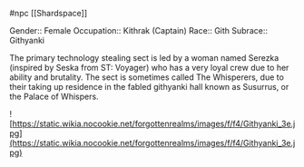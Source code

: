  #npc [[Shardspace]]

Gender:: Female
Occupation:: Kithrak (Captain)
Race:: Gith
Subrace:: Githyanki

The primary technology stealing sect is led by a woman named Serezka (inspired by Seska from ST: Voyager) who has a very loyal crew due to her ability and brutality. The sect is sometimes called The Whisperers, due to their taking up residence in the fabled githyanki hall known as Susurrus, or the Palace of Whispers.

![https://static.wikia.nocookie.net/forgottenrealms/images/f/f4/Githyanki_3e.jpg](https://static.wikia.nocookie.net/forgottenrealms/images/f/f4/Githyanki_3e.jpg)
